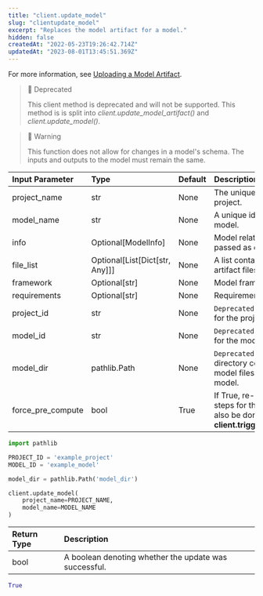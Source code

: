 ```yaml
---
title: "client.update_model"
slug: "clientupdate_model"
excerpt: "Replaces the model artifact for a model."
hidden: false
createdAt: "2022-05-23T19:26:42.714Z"
updatedAt: "2023-08-01T13:45:51.369Z"
---
```

For more information, see [Uploading a Model Artifact](doc:uploading-model-artifacts).

> 🚧 Deprecated
> 
> This client method is deprecated and will not be supported.  This method is is split into  _client.update_model_artifact()_ and _client.update_model()_.

> 🚧 Warning
> 
> This function does not allow for changes in a model's schema. The inputs and outputs to the model must remain the same.

| Input Parameter   | Type                             | Default | Description                                                                                                                       |
| :---------------- | :------------------------------- | :------ | :-------------------------------------------------------------------------------------------------------------------------------- |
| project_name      | str                              | None    | The unique identifier for the project.                                                                                            |
| model_name        | str                              | None    | A unique identifier for the model.                                                                                                |
| info              | Optional[ModelInfo]              | None    | Model related information passed as dictionary from user.                                                                         |
| file_list         | Optional\[List\[Dict[str, Any]]] | None    | A list containing a dictionary of artifact files and their names.                                                                 |
| framework         | Optional[str]                    | None    | Model framework name.                                                                                                             |
| requirements      | Optional[str]                    | None    | Requirements of the model.                                                                                                        |
| project_id        | str                              | None    | `Deprecated` The unique identifier for the project.                                                                               |
| model_id          | str                              | None    | `Deprecated` A unique identifier for the model.                                                                                   |
| model_dir         | pathlib.Path                     | None    | `Deprecated` A path to the directory containing all of the model files needed to run the model.                                   |
| force_pre_compute | bool                             | True    | If True, re-run precomputation steps for the model. This can also be done manually by calling **client.trigger_pre_computation**. |

```python Usage
import pathlib

PROJECT_ID = 'example_project'
MODEL_ID = 'example_model'

model_dir = pathlib.Path('model_dir')

client.update_model(
    project_name=PROJECT_NAME,
    model_name=MODEL_NAME
)
```

| Return Type | Description                                           |
| :---------- | :---------------------------------------------------- |
| bool        | A boolean denoting whether the update was successful. |

```python Response
True
```